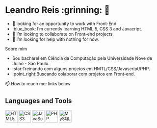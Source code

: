 <h1> Leandro Reis :grinning: 👋</h1>
<ul>
<li>🔭 looking for an opportunity to work with Front-End</li> 
<li> :blue_book: I’m currently learning HTML 5, CSS 3 and Javacript.</li>
<li> 👯 I’m looking to collaborate on Front-end projects.</li>
<li> 🤔 I’m looking for help with nothing for now.</li>
</ul>

<p>Sobre mim</p>

<ul>
<li>Sou bacharel em Ciência da Computação pela Universidade Nove de Julho - São Paulo.</li>
<li>:star:Treinando com alguns projetos em HMTL/CSS/Javascript/PHP.</li>
<li>:point_right:Buscando colaborar com projetos em Front-end.</li>
</ul>

<p>📫 How to reach me: links below<p>

<h2>Languages and Tools</h2>
<div>
<a href="https://developer.mozilla.org/pt-BR/docs/orphaned/Web/Guide/HTML/HTML5" target="_blank"><img src="https://logonoid.com/images/thumbs/html5-logo.png" width=40 alt="HTML5 Logo" </a>
<a href="https://developer.mozilla.org/pt-BR/docs/Web/CSS" target="_blank"><img src="https://logonoid.com/images/thumbs/css3-logo.png" width=40  alt="CSS3 Logo" /></a>
<a href="https://developer.mozilla.org/en-US/docs/Web/JavaScript" target="_blank"><img src="https://logonoid.com/images/thumbs/javascript-logo.png" width=40  alt="JavaScript Logo" /></a>
 <a href="https://www.php.net/" target="_blank"><img src="https://logonoid.com/images/thumbs/php-logo.jpg" width=40 alt="PHP Logo" /></a>
 <a href="https://www.mysql.com/" target="_blank"><img src="https://logonoid.com/images/thumbs/mysql-logo.png" width=40  alt="MySQL Logo" /></a>
</div>
 

